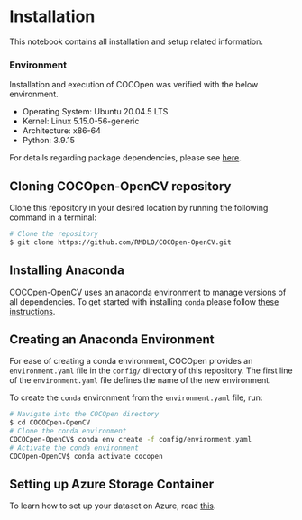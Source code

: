 # **Installation**
This notebook contains all installation and setup related information.

### **Environment**

Installation and execution of COCOpen was verified with the below environment.
- Operating System: Ubuntu 20.04.5 LTS
- Kernel: Linux 5.15.0-56-generic
- Architecture: x86-64
- Python: 3.9.15

For details regarding package dependencies, please see [here](config/environment.yml).

## **Cloning COCOpen-OpenCV repository**
Clone this repository in your desired location by running the following command in a terminal:
```bash
# Clone the repository
$ git clone https://github.com/RMDLO/COCOpen-OpenCV.git
```

## **Installing Anaconda**
COCOpen-OpenCV uses an anaconda environment to manage versions of all dependencies. To get started with installing `conda` please follow [these instructions](https://conda.io/projects/conda/en/latest/user-guide/getting-started.html).

## **Creating an Anaconda Environment**
For ease of creating a conda environment, COCOpen provides an `environment.yaml` file in the `config/` directory of this repository. The first line of the `environment.yaml` file defines the name of the new environment.

To create the `conda` environment from the `environment.yaml` file, run:

```bash
# Navigate into the COCOpen directory
$ cd COCOCpen-OpenCV
# Clone the conda environment
COCOCpen-OpenCV$ conda env create -f config/environment.yaml
# Activate the conda environment
COCOpen-OpenCV$ conda activate cocopen
```

## **Setting up Azure Storage Container**
To learn how to set up your dataset on Azure, read [this](./README_AZURE.md).
